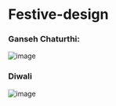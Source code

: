 # Festive-design
### Ganseh Chaturthi:
![image](https://user-images.githubusercontent.com/89909010/187749039-4098affa-03e7-45dd-87cf-547db9337cd4.png)

### Diwali
![image](https://user-images.githubusercontent.com/89909010/188183936-8402aa76-8332-4fd0-af5c-9734915ec402.png)

